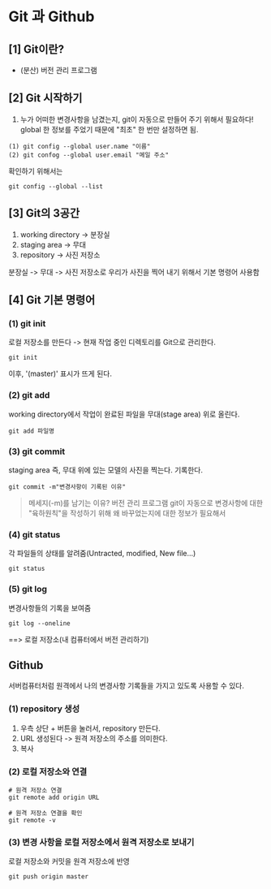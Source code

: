 # Git 과 Github

## [1] Git이란?
- (분산) 버전 관리 프로그램

## [2] Git 시작하기
1) 누가 어떠한 변경사항을 남겼는지, git이 자동으로 만들어 주기 위해서 필요하다!
global 한 정보를 주었기 때문에 "최초" 한 번만 설정하면 됨.

```
(1) git config --global user.name "이름"
(2) git confog --global user.email "메일 주소"
```

확인하기 위해서는
```
git config --global --list
```

## [3] Git의 3공간
1. working directory -> 분장실
2. staging area -> 무대
3. repository -> 사진 저장소

분장실 -> 무대 -> 사진 저장소로 우리가 사진을 찍어 내기 위해서 기본 명령어 사용함


## [4] Git 기본 명령어
### (1) git init
로컬 저장소를 만든다 -> 현재 작업 중인 디렉토리를 Git으로 관리한다.

```
git init
```

이후, '(master)' 표시가 뜨게 된다.

### (2) git add
working directory에서 작업이 완료된 파일을 무대(stage area) 위로 올린다.

```
git add 파일명
```

### (3) git commit 
staging area 즉, 무대 위에 있는 모델의 사진을 찍는다. 기록한다.

```
git commit -m"변경사항이 기록된 이유"
```
> 메세지(-m)를 남기는 이유?
버전 관리 프로그램 git이 자동으로 변경사항에 대한 "육하원칙"을 작성하기 위해 왜 바꾸었는지에 대한 정보가 필요해서

### (4) git status
각 파일들의 상태를 알려줌(Untracted, modified, New file...)

```
git status
```

### (5) git log
변경사항들의 기록을 보여줌

```
git log --oneline
```

==> 로컬 저장소(내 컴퓨터에서 버전 관리하기)


## Github
서버컴퓨터처럼 원격에서 나의 변경사항 기록들을 가지고 있도록 사용할 수 있다.

### (1) repository 생성
1. 우측 상단 + 버튼을 눌러서, repository 만든다.
2. URL 생성된다 -> 원격 저장소의 주소를 의미한다.
3. 복사

### (2) 로컬 저장소와 연결
```
# 원격 저장소 연결
git remote add origin URL

# 원격 저장소 연결을 확인
git remote -v
```

### (3) 변경 사항을 로컬 저장소에서 원격 저장소로 보내기
로컬 저장소와 커밋을 원격 저장소에 반영
```
git push origin master
```